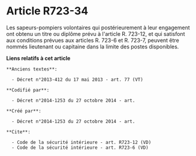 # Article R723-34

Les sapeurs-pompiers volontaires qui postérieurement à leur engagement ont obtenu un titre ou diplôme prévu à l'article R.
723-12, et qui satisfont aux conditions prévues aux articles R. 723-6 et R. 723-7, peuvent être nommés lieutenant ou
capitaine dans la limite des postes disponibles.

**Liens relatifs à cet article**

	**Anciens textes**:

	  - Décret n°2013-412 du 17 mai 2013 - art. 77 (VT)

	**Codifié par**:

	  - Décret n°2014-1253 du 27 octobre 2014 - art.

	**Créé par**:

	  - Décret n°2014-1253 du 27 octobre 2014 - art.

	**Cite**:

	  - Code de la sécurité intérieure - art. R723-12 (VD)
	  - Code de la sécurité intérieure - art. R723-6 (VD)
